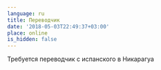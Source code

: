 ```yaml
---
language: ru
title: Переводчик
date: '2018-05-03T22:49:37+03:00'
place: online
is_hidden: false
---
```

Требуется переводчик с испанского в Никарагуа

